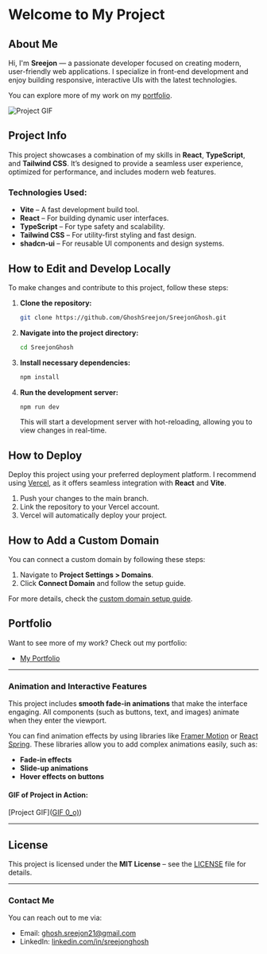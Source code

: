 # Welcome to My Project

## About Me

Hi, I'm **Sreejon** — a passionate developer focused on creating modern, user-friendly web applications. I specialize in front-end development and enjoy building responsive, interactive UIs with the latest technologies.

You can explore more of my work on my [portfolio](https://sreejon.vercel.app).

![Project GIF](https://media4.giphy.com/media/v1.Y2lkPTc5MGI3NjExYXZxa2x6Mnl2aXc0bDF5enJsNDZucXdtbjU5M2s0MnF0NWp3amgxciZlcD12MV9pbnRlcm5hbF9naWZfYnlfaWQmY3Q9Zw/sBhGwCRZix4G0j0vJl/giphy.gif)

## Project Info

This project showcases a combination of my skills in **React**, **TypeScript**, and **Tailwind CSS**. It’s designed to provide a seamless user experience, optimized for performance, and includes modern web features.

### Technologies Used:

- **Vite** – A fast development build tool.
- **React** – For building dynamic user interfaces.
- **TypeScript** – For type safety and scalability.
- **Tailwind CSS** – For utility-first styling and fast design.
- **shadcn-ui** – For reusable UI components and design systems.

## How to Edit and Develop Locally

To make changes and contribute to this project, follow these steps:

1. **Clone the repository:**

    ```sh
    git clone https://github.com/GhoshSreejon/SreejonGhosh.git
    ```

2. **Navigate into the project directory:**

    ```sh
    cd SreejonGhosh
    ```

3. **Install necessary dependencies:**

    ```sh
    npm install
    ```

4. **Run the development server:**

    ```sh
    npm run dev
    ```

    This will start a development server with hot-reloading, allowing you to view changes in real-time.

## How to Deploy

Deploy this project using your preferred deployment platform. I recommend using [Vercel](https://vercel.com), as it offers seamless integration with **React** and **Vite**.

1. Push your changes to the main branch.
2. Link the repository to your Vercel account.
3. Vercel will automatically deploy your project.

## How to Add a Custom Domain

You can connect a custom domain by following these steps:

1. Navigate to **Project Settings > Domains**.
2. Click **Connect Domain** and follow the setup guide.

For more details, check the [custom domain setup guide](https://docs.lovable.dev/tips-tricks/custom-domain#step-by-step-guide).

## Portfolio

Want to see more of my work? Check out my portfolio:

- [My Portfolio](https://sreejon.vercel.app)

---

### Animation and Interactive Features

This project includes **smooth fade-in animations** that make the interface engaging. All components (such as buttons, text, and images) animate when they enter the viewport.

You can find animation effects by using libraries like [Framer Motion](https://www.framer.com/motion/) or [React Spring](https://www.react-spring.io/). These libraries allow you to add complex animations easily, such as:

- **Fade-in effects**
- **Slide-up animations**
- **Hover effects on buttons**

#### GIF of Project in Action:

[Project GIF]([GIF 0_o)](https://media4.giphy.com/media/v1.Y2lkPTc5MGI3NjExYXZxa2x6Mnl2aXc0bDF5enJsNDZucXdtbjU5M2s0MnF0NWp3amgxciZlcD12MV9pbnRlcm5hbF9naWZfYnlfaWQmY3Q9Zw/sBhGwCRZix4G0j0vJl/giphy.gif))

---

## License

This project is licensed under the **MIT License** – see the [LICENSE](LICENSE) file for details.

---

### Contact Me

You can reach out to me via:

- Email: [ghosh.sreejon21@gmail.com](mailto:ghosh.sreejon21@gmail.com)
- LinkedIn: [linkedin.com/in/sreejonghosh](https://www.linkedin.com/in/sreejonghosh/)

